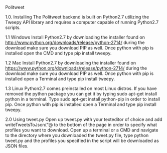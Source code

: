 Politweet

1.0. Installing
The Politweet backend is built on Python2.7 utilizing the Tweepy API library and requires a computer capable of running Python2.7 scripts.

1.1 Windows
Install Python2.7 by downloading the installer found on http://www.python.org/downloads/release/python-2714/ during the download make sure you download PIP as well. Once python with pip is installed open the CMD and type pip install tweepy.

1.2 Mac
Install Python2.7 by downloading the installer found on https://www.python.org/downloads/release/python-2714/ during the download make sure you download PIP as well. Once python with pip is installed open a Terminal and type pip install tweepy.

1.3 Linux
Python2.7 comes preinstalled on most Linux distros. If you have removed the python package you can get it by typing sudo apt-get install python in a terminal. Type sudo apt-get install python-pip in order to install pip. Once python with pip is installed open a Terminal and type pip install tweepy.

2.0 Using tweet.py
Open up tweet.py with your texteditor of choice and add writeTweetsToJson(“@<Twitter username here> to the bottom of the page in order to specify what profiles you want to download. Open up a terminal or a CMD and navigate to the directory where you downloaded the tweet.py file, type python tweet.py and the profiles you specified in the script will be downloaded as JSON files.
